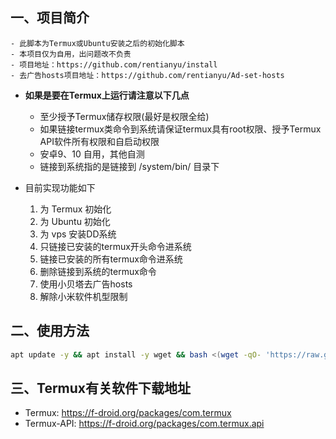 ## 一、项目简介

    - 此脚本为Termux或Ubuntu安装之后的初始化脚本
    - 本项目仅为自用，出问题改不负责
    - 项目地址：https://github.com/rentianyu/install
    - 去广告hosts项目地址：https://github.com/rentianyu/Ad-set-hosts
 
- **如果是要在Termux上运行请注意以下几点**
    + 至少授予Termux储存权限(最好是权限全给)
    + 如果链接termux类命令到系统请保证termux具有root权限、授予Termux API软件所有权限和自启动权限
    + 安卓9、10 自用，其他自测
    + 链接到系统指的是链接到 /system/bin/ 目录下

- 目前实现功能如下
    1. 为 Termux 初始化
    2. 为 Ubuntu 初始化
    3. 为 vps 安装DD系统
    4. 只链接已安装的termux开头命令进系统
    5. 链接已安装的所有termux命令进系统
    6. 删除链接到系统的termux命令
    7. 使用小贝塔去广告hosts
    8. 解除小米软件机型限制

## 二、使用方法

```bash
apt update -y && apt install -y wget && bash <(wget -qO- 'https://raw.githubusercontent.com/rentianyu/install/master/start.sh')
```

## 三、Termux有关软件下载地址

- Termux: https://f-droid.org/packages/com.termux
- Termux-API: https://f-droid.org/packages/com.termux.api

